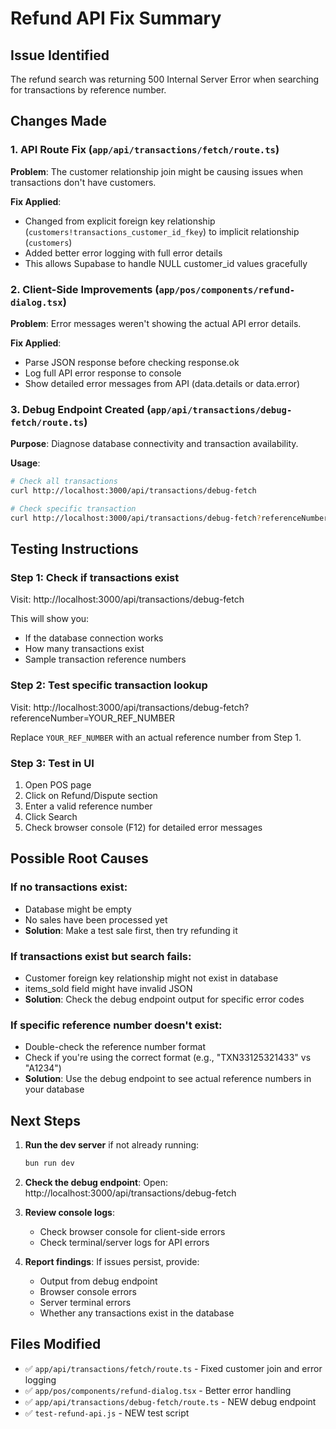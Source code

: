 # Refund API Fix Summary

## Issue Identified

The refund search was returning 500 Internal Server Error when searching for transactions by reference number.

## Changes Made

### 1. API Route Fix (`app/api/transactions/fetch/route.ts`)

**Problem**: The customer relationship join might be causing issues when transactions don't have customers.

**Fix Applied**:

- Changed from explicit foreign key relationship (`customers!transactions_customer_id_fkey`) to implicit relationship (`customers`)
- Added better error logging with full error details
- This allows Supabase to handle NULL customer_id values gracefully

### 2. Client-Side Improvements (`app/pos/components/refund-dialog.tsx`)

**Problem**: Error messages weren't showing the actual API error details.

**Fix Applied**:

- Parse JSON response before checking response.ok
- Log full API error response to console
- Show detailed error messages from API (data.details or data.error)

### 3. Debug Endpoint Created (`app/api/transactions/debug-fetch/route.ts`)

**Purpose**: Diagnose database connectivity and transaction availability.

**Usage**:

```bash
# Check all transactions
curl http://localhost:3000/api/transactions/debug-fetch

# Check specific transaction
curl http://localhost:3000/api/transactions/debug-fetch?referenceNumber=TXN33125321433
```

## Testing Instructions

### Step 1: Check if transactions exist

Visit: http://localhost:3000/api/transactions/debug-fetch

This will show you:

- If the database connection works
- How many transactions exist
- Sample transaction reference numbers

### Step 2: Test specific transaction lookup

Visit: http://localhost:3000/api/transactions/debug-fetch?referenceNumber=YOUR_REF_NUMBER

Replace `YOUR_REF_NUMBER` with an actual reference number from Step 1.

### Step 3: Test in UI

1. Open POS page
2. Click on Refund/Dispute section
3. Enter a valid reference number
4. Click Search
5. Check browser console (F12) for detailed error messages

## Possible Root Causes

### If no transactions exist:

- Database might be empty
- No sales have been processed yet
- **Solution**: Make a test sale first, then try refunding it

### If transactions exist but search fails:

- Customer foreign key relationship might not exist in database
- items_sold field might have invalid JSON
- **Solution**: Check the debug endpoint output for specific error codes

### If specific reference number doesn't exist:

- Double-check the reference number format
- Check if you're using the correct format (e.g., "TXN33125321433" vs "A1234")
- **Solution**: Use the debug endpoint to see actual reference numbers in your database

## Next Steps

1. **Run the dev server** if not already running:

   ```bash
   bun run dev
   ```

2. **Check the debug endpoint**:
   Open: http://localhost:3000/api/transactions/debug-fetch

3. **Review console logs**:

   - Check browser console for client-side errors
   - Check terminal/server logs for API errors

4. **Report findings**:
   If issues persist, provide:
   - Output from debug endpoint
   - Browser console errors
   - Server terminal errors
   - Whether any transactions exist in the database

## Files Modified

- ✅ `app/api/transactions/fetch/route.ts` - Fixed customer join and error logging
- ✅ `app/pos/components/refund-dialog.tsx` - Better error handling
- ✅ `app/api/transactions/debug-fetch/route.ts` - NEW debug endpoint
- ✅ `test-refund-api.js` - NEW test script
